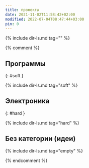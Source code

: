 ```yaml
---
title: прожекты
date: 2021-11-02T11:58:42+02:00
modified: 2022-07-04T08:47:44+03:00
pin: 0
---
```


{% include dir-ls.md tag="" %}

{% comment %}
## Программы  
{: #soft }

{% include dir-ls.md tag="soft" %}

## Электроника
{: #hard }

{% include dir-ls.md tag="hard" %}


## Без категории (идеи)

{% include dir-ls.md tag="empty" %}

{% endcomment %}

